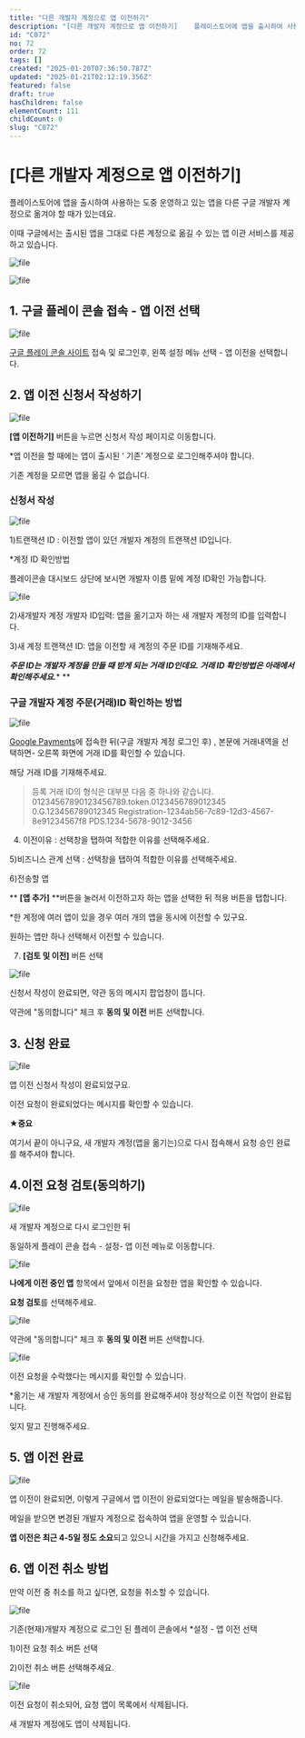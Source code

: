 ```yaml
---
title: "다른 개발자 계정으로 앱 이전하기"
description: "[다른 개발자 계정으로 앱 이전하기]    플레이스토어에 앱을 출시하여 사용하는 도중 운영하고 있는 앱을 다른 구글 개발자 계정으로 옮겨야 할 때가 있는데요.  이때 구글에서는 출시된 앱을 그대로 다른 계정으로 옮길 수 있는 앱 이관 서비스를 제공하고 있습니다...."
id: "C072"
no: 72
order: 72
tags: []
created: "2025-01-20T07:36:50.787Z"
updated: "2025-01-21T02:12:19.356Z"
featured: false
draft: true
hasChildren: false
elementCount: 111
childCount: 0
slug: "C072"
---
```


# [다른 개발자 계정으로 앱 이전하기]



플레이스토어에 앱을 출시하여 사용하는 도중 운영하고 있는 앱을 다른 구글 개발자 계정으로 옮겨야 할 때가 있는데요.

이때 구글에서는 출시된 앱을 그대로 다른 계정으로 옮길 수 있는 앱 이관 서비스를 제공하고 있습니다.

![file](/images/2026005bbdb68193a011bc4bfd696473.jpg)



![file](/images/c20a1e13de75abbd4389d4adb0ebdc4e.jpg)



## 1. 구글 플레이 콘솔 접속 - 앱 이전 선택



![file](/images/0453877db5c327870693ad254cee95f6.jpg)

[구글 플레이 콘솔 사이트](https://play.google.com/console/u/0/developers) 접속 및 로그인후, 왼쪽 설정 메뉴 선택 - 앱 이전을 선택합니다. 



## 2. 앱 이전 신청서 작성하기



![file](/images/55c8920153ea235ba3c296032057c24d.jpg)

**[앱 이전하기]** 버튼을 누르면 신청서 작성 페이지로 이동합니다.

*앱 이전을 할 때에는 앱이 출시된 ‘ 기존’ 계정으로 로그인해주셔야 합니다. 

기존 계정을 모르면 앱을 옮길 수 없습니다.



### 신청서 작성



![file](/images/6ffbcac5b26ed6ba89740fec0fd16484.jpg)

1)트랜잭션 ID : 이전할 앱이 있던  개발자 계정의 트랜잭션 ID입니다.

*계정 ID 확인방법

플레이콘솔 대시보드 상단에 보시면 개발자 이름 밑에 계정 ID확인 가능합니다.

![file](/images/50902022fcdf47ae7e28cd4447ced3ad.jpg)

2)새개발자 계정 개발자 ID입력: 앱을 옮기고자 하는 새 개발자 계정의 ID를 입력합니다. 

3)새 계정 트랜잭션 ID: 앱을 이전할 새 계정의 주문 ID를 기재해주세요.

***주문 ID는 개발자 계정을 만들 때 받게 되는 거래 ID인데요. 거래 ID 확인방법은 아래에서 확인해주세요.**** **



### 구글 개발자 계정 주문(거래)ID 확인하는 방법

![file](/images/59a5486e8c4c0afba8b12bc0db85c1f4.jpg)

[Google Payments](https://payments.google.com/payments/home)에 접속한 뒤(구글 개발자 계정 로그인 후) , 본문에 거래내역을 선택하면- 오른쪽 화면에 거래 ID를 확인할 수 있습니다. 

해당 거래 ID를 기재해주세요. 



> 등록 거래 ID의 형식은 대부분 다음 중 하나와 같습니다.
> 01234567890123456789.token.0123456789012345
> 0.G.123456789012345
> Registration-1234ab56-7c89-12d3-4567-8e91234567f8
> PDS.1234-5678-9012-3456


4) 이전이유 :  선택창을 탭하여 적합한 이유를 선택해주세요. 

5)비즈니스 관계 선택 : 선택창을 탭하여 적합한 이유를 선택해주세요. 

6)전송할 앱 

** ****[앱 추가]**** **버튼을 눌러서 이전하고자 하는 앱을 선택한 뒤 적용 버튼을 탭합니다. 

*한 계정에 여러 앱이 있을 경우 여러 개의 앱을 동시에 이전할 수 있구요. 

원하는 앱만 하나 선택해서 이전할 수 있습니다.

7) **[검토 및 이전]** 버튼 선택



![file](/images/071130ffa59ad2279684187cace23f47.jpg)

신청서 작성이 완료되면, 약관 동의 메시지 팝업창이 뜹니다.

약관에 "동의합니다" 체크 후 **동의 및 이전** 버튼 선택합니다.



## 3. 신청 완료

![file](/images/23feb998515a50d7631554a2443201ab.jpg)

앱 이전 신청서 작성이 완료되었구요. 

이전 요청이 완료되었다는 메시지를 확인할 수 있습니다. 



**★중요**

여기서 끝이 아니구요, 새 개발자 계정(앱을 옮기는)으로 다시 접속해서 요청 승인 완료를 해주셔야 합니다.



## 4.이전 요청 검토(동의하기)



![file](/images/37fcf1b1c83f6d3aafdc2dfd099d0fb2.jpg)

새 개발자 계정으로 다시 로그인한 뒤

동일하게 플레이 콘솔 접속 - 설정- 앱 이전 메뉴로 이동합니다.



![file](/images/6a5fec49b178fa0a85bca3620f17bee3.jpg)

**나에게 이전 중인 앱** 항목에서 앞에서 이전을 요청한 앱을 확인할 수 있습니다.

**요청 검토**를 선택해주세요.



![file](/images/ffc9f43580cd56dcca3866e8e848b201.jpg)

약관에 "동의합니다" 체크 후 **동의 및 이전** 버튼 선택합니다.



![file](/images/0919161bea7cec9b57ca10db8ecfb04d.jpg)

이전 요청을 수락했다는 메시지를 확인할 수 있습니다.

*옮기는 새 개발자 계정에서 승인 동의를 완료해주셔야 정상적으로 이전 작업이 완료됩니다.

잊지 말고 진행해주세요.



## 5. 앱 이전 완료



![file](/images/efda2411c32a17b439ed4b8b2326f3a8.jpg)

앱 이전이 완료되면, 이렇게 구글에서 앱 이전이 완료되었다는 메일을 발송해줍니다.

메일을 받으면 변경된 개발자 계정으로 접속하여 앱을 운영할 수 있습니다.

**앱 이전은  최근 4-5일 정도 소요**되고 있으니 시간을 가지고 신청해주세요.



## 6. 앱 이전 취소 방법



만약 이전 중 취소를 하고 싶다면, 요청을 취소할 수 있습니다.



![file](/images/0738b0c450c1d2726314f6d22d87a09e.jpg)

기존(현재)개발자 계정으로 로그인 된 플레이 콘솔에서 *설정 - 앱 이전 선택

1)이전 요청 취소 버튼 선택

2)이전 취소 버튼 선택해주세요.



![file](/images/e0456e1271fd05bbace6279a70b95ec8.jpg)

이전 요청이 취소되어, 요청 앱이 목록에서 삭제됩니다.

새 개발자 계정에도 앱이 삭제됩니다.

